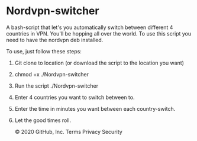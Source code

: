 # Nordvpn-switcher

A bash-script that let's you automatically switch between different 4 countries in VPN. You'll be hopping all over the world.
To use this script you need to have the nordvpn deb installed. 

To use, just follow these steps:

1) Git clone to location (or download the script to the location you want)
2) chmod +x ./Nordvpn-switcher
3) Run the script ./Nordvpn-switcher
4) Enter 4 countries you want to switch between to.
5) Enter the time in minutes you want between each country-switch.
6) Let the good times roll.

    © 2020 GitHub, Inc.
    Terms
    Privacy
    Security
